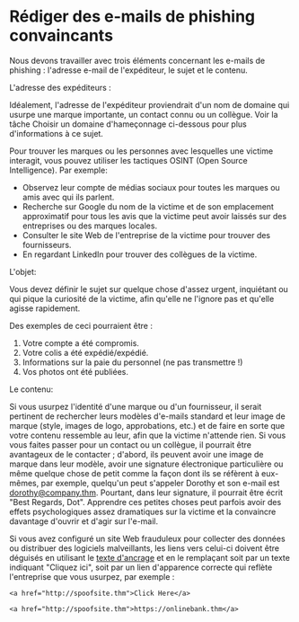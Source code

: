 Rédiger des e-mails de phishing convaincants
=============================================

Nous devons travailler avec trois éléments concernant les e-mails de phishing : l'adresse e-mail de l'expéditeur, le sujet et le contenu.

L'adresse des expéditeurs :

Idéalement, l'adresse de l'expéditeur proviendrait d'un nom de domaine qui usurpe une marque importante, un contact connu ou un collègue. Voir la tâche Choisir un domaine d'hameçonnage ci-dessous pour plus d'informations à ce sujet.

Pour trouver les marques ou les personnes avec lesquelles une victime interagit, vous pouvez utiliser les tactiques OSINT (Open Source Intelligence). Par exemple:

-   Observez leur compte de médias sociaux pour toutes les marques ou amis avec qui ils parlent.
-   Recherche sur Google du nom de la victime et de son emplacement approximatif pour tous les avis que la victime peut avoir laissés sur des entreprises ou des marques locales.
-   Consulter le site Web de l'entreprise de la victime pour trouver des fournisseurs.
-   En regardant LinkedIn pour trouver des collègues de la victime.

L'objet:

Vous devez définir le sujet sur quelque chose d'assez urgent, inquiétant ou qui pique la curiosité de la victime, afin qu'elle ne l'ignore pas et qu'elle agisse rapidement.

Des exemples de ceci pourraient être :

1.  Votre compte a été compromis.
2.  Votre colis a été expédié/expédié.
3.  Informations sur la paie du personnel (ne pas transmettre !)
4.  Vos photos ont été publiées.

Le contenu:

Si vous usurpez l'identité d'une marque ou d'un fournisseur, il serait pertinent de rechercher leurs modèles d'e-mails standard et leur image de marque (style, images de logo, approbations, etc.) et de faire en sorte que votre contenu ressemble au leur, afin que la victime n'attende rien. Si vous vous faites passer pour un contact ou un collègue, il pourrait être avantageux de le contacter ; d'abord, ils peuvent avoir une image de marque dans leur modèle, avoir une signature électronique particulière ou même quelque chose de petit comme la façon dont ils se réfèrent à eux-mêmes, par exemple, quelqu'un peut s'appeler Dorothy et son e-mail est dorothy@company.thm. Pourtant, dans leur signature, il pourrait être écrit "Best Regards, Dot". Apprendre ces petites choses peut parfois avoir des effets psychologiques assez dramatiques sur la victime et la convaincre davantage d'ouvrir et d'agir sur l'e-mail.

Si vous avez configuré un site Web frauduleux pour collecter des données ou distribuer des logiciels malveillants, les liens vers celui-ci doivent être déguisés en utilisant le [texte d'ancrage](https://en.wikipedia.org/wiki/Anchor_text) et en le remplaçant soit par un texte indiquant "Cliquez ici", soit par un lien d'apparence correcte qui reflète l'entreprise que vous usurpez, par exemple :

`<a href="http://spoofsite.thm">Click Here</a>`

`<a href="http://spoofsite.thm">https://onlinebank.thm</a>`
